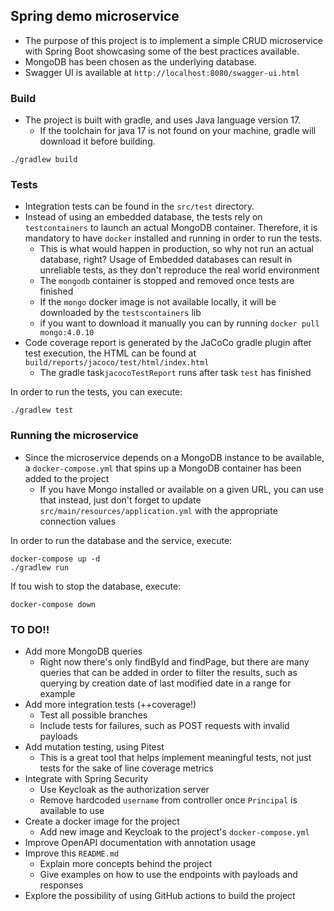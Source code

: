 ## Spring demo microservice

* The purpose of this project is to implement a simple CRUD microservice with Spring Boot showcasing some of the best practices available.
* MongoDB has been chosen as the underlying database.
* Swagger UI is available at `http://localhost:8080/swagger-ui.html`

### Build

* The project is built with gradle, and uses Java language version 17. 
  * If the toolchain for java 17 is not found on your machine, gradle will download it before building.

```shell
./gradlew build
```

### Tests

* Integration tests can be found in the `src/test` directory.
* Instead of using an embedded database, the tests rely on `testcontainers` to launch an actual MongoDB container. Therefore, it is mandatory to have `docker` installed and running in order to run the tests.  
  * This is what would happen in production, so why not run an actual database, right? Usage of Embedded databases can result in unreliable tests, as they don't reproduce the real world environment 
  * The `mongodb` container is stopped and removed once tests are finished
  * If the `mongo` docker image is not available locally, it will be downloaded by the `testscontainers` lib
  * if you want to download it manually you can by running `docker pull mongo:4.0.10`
* Code coverage report is generated by the JaCoCo gradle plugin after test execution, the HTML can be found at `build/reports/jacoco/test/html/index.html`
  * The gradle task`jacocoTestReport` runs after task `test` has finished

In order to run the tests, you can execute:

```shell
./gradlew test
```

### Running the microservice

* Since the microservice depends on a MongoDB instance to be available, a `docker-compose.yml` that spins up a MongoDB container has been added to the project
  * If you have Mongo installed or available on a given URL, you can use that instead, just don't forget to update `src/main/resources/application.yml` with the appropriate connection values

In order to run the database and the service, execute: 

```shell
docker-compose up -d
./gradlew run
```

If tou wish to stop the database, execute:
```shell
docker-compose down
```

### TO DO!!

* Add more MongoDB queries
  * Right now there's only findById and findPage, but there are many queries that can be added in order to filter the results, such as querying by creation date of last modified date in a range for example
* Add more integration tests (++coverage!)
  * Test all possible branches
  * Include tests for failures, such as POST requests with invalid payloads
* Add mutation testing, using Pitest
  * This is a great tool that helps implement meaningful tests, not just tests for the sake of line coverage metrics
* Integrate with Spring Security 
  * Use Keycloak as the authorization server
  * Remove hardcoded `username` from controller once `Principal` is available to use
* Create a docker image for the project
  * Add new image and Keycloak to the project's `docker-compose.yml`
* Improve OpenAPI documentation with annotation usage
* Improve this `README.md`
  * Explain more concepts behind the project
  * Give examples on how to use the endpoints with payloads and responses
* Explore the possibility of using GitHub actions to build the project 
  
